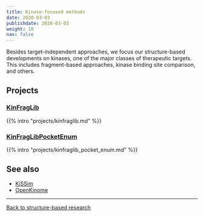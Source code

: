 ```yaml
---
title: Kinase-focused methods
date: 2020-03-03
publishdate: 2020-03-03
weight: 10
nav: false
---
```


Besides target-independent approaches, we focus our structure-based developments on kinases, one of the major classes of therapeutic targets. This includes fragment-based approaches, kinase binding site comparison, and others.

<!--more-->

## Projects

### [KinFragLib](/projects/kinfraglib/)

{{% intro "projects/kinfraglib.md" %}}

### [KinFragLibPocketEnum](/projects/kinfraglib_pocket_enum)

{{% intro "projects/kinfraglib_pocket_enum.md" %}}

<!-- TODO
* `klifs_utils` -->

## See also

* [KiSSim](/projects/kissim/)
* [OpenKinome](/research/openkinome/)

***

[Back to structure-based research](/research/structure-based/)